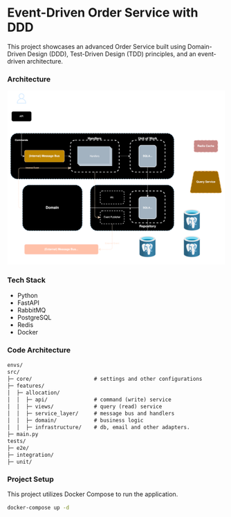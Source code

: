 # Event-Driven Order Service with DDD

This project showcases an advanced Order Service built using Domain-Driven Design (DDD), Test-Driven Design (TDD) principles, and an event-driven architecture. 

### Architecture
![Architecture](./img/architecture.svg)

### Tech Stack
- Python
- FastAPI
- RabbitMQ 
- PostgreSQL
- Redis
- Docker

### Code Architecture
```
envs/
src/
├─ core/                    # settings and other configurations
├─ features/
│  ├─ allocation/
│  │  ├─ api/               # command (write) service
│  │  ├─ views/             # query (read) service
│  │  ├─ service_layer/     # message bus and handlers
│  │  ├─ domain/            # business logic
│  │  ├─ infrastructure/    # db, email and other adapters.
├─ main.py
tests/
├─ e2e/
├─ integration/
├─ unit/
```


### Project Setup
This project utilizes Docker Compose to run the application.

```bash
docker-compose up -d
```
